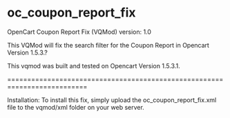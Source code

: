 oc_coupon_report_fix
====================

OpenCart Coupon Report Fix (VQMod)
version: 1.0

This VQMod will fix the search filter for the Coupon Report in Opencart Version 1.5.3.?

This vqmod was built and tested on Opencart Version 1.5.3.1.


==========================================================================

Installation:
To install this fix, simply upload the oc_coupon_report_fix.xml file to the vqmod/xml folder on your web server.




